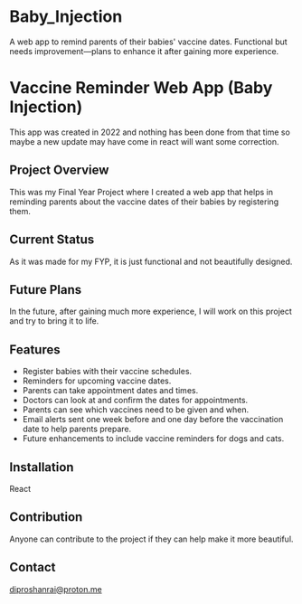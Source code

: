 # Baby_Injection
A web app to remind parents of their babies' vaccine dates. Functional but needs improvement—plans to enhance it after gaining more experience.
# Vaccine Reminder Web App (Baby Injection)
This app was created in 2022 and nothing has been done from that time so maybe a new update may have come in react will want some correction.

## Project Overview
This was my Final Year Project where I created a web app that helps in reminding parents about the vaccine dates of their babies by registering them.

## Current Status
As it was made for my FYP, it is just functional and not beautifully designed. 

## Future Plans
In the future, after gaining much more experience, I will work on this project and try to bring it to life.

## Features
- Register babies with their vaccine schedules.
- Reminders for upcoming vaccine dates.
- Parents can take appointment dates and times.
- Doctors can look at and confirm the dates for appointments.
- Parents can see which vaccines need to be given and when.
- Email alerts sent one week before and one day before the vaccination date to help parents prepare.
- Future enhancements to include vaccine reminders for dogs and cats.

## Installation
React

## Contribution
Anyone can contribute to the project if they can help make it more beautiful.

## Contact
diproshanrai@proton.me
